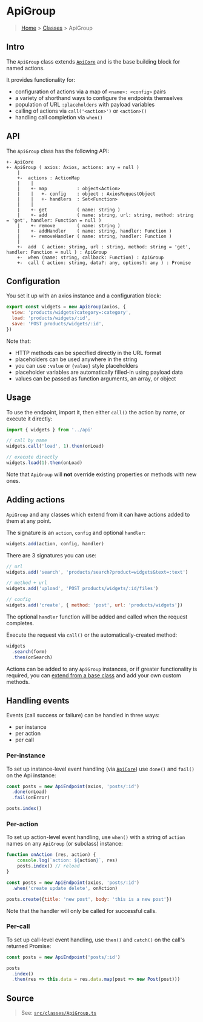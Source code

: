 # ApiGroup

> [Home](../README.md) &gt; [Classes](README.md) &gt; ApiGroup
 
## Intro

The `ApiGroup` class extends [`ApiCore`](ApiCore.md) and is the base building block for named actions.

It provides functionality for:

- configuration of actions via a map of `<name>: <config>` pairs
- a variety of shorthand ways to configure the endpoints themselves
- population of URL `:placeholders` with payload variables
- calling of actions via `call('<action>')` or `<action>()`
- handling call completion via `when()`

## API

The `ApiGroup` class has the following API:

```
+- ApiCore
+- ApiGroup ( axios: Axios, actions: any = null )
    |
    +-  actions : ActionMap
    |    |
    |    +- map           : object<Action>
    |    |   +- config    : object : AxiosRequestObject
    |    |   +- handlers  : Set<Function>
    |    |
    |    +- get           ( name: string )
    |    +- add           ( name: string, url: string, method: string = 'get', handler: Function = null )
    |    +- remove        ( name: string )
    |    +- addHandler    ( name: string, handler: Function )
    |    +- removeHandler ( name: string, handler: Function )
    |
    +-  add  ( action: string, url : string, method: string = 'get', handler: Function = null ) : ApiGroup
    +-  when (name: string, callback: Function) : ApiGroup
    +-  call ( action: string, data?: any, options?: any ) : Promise
```


## Configuration

You set it up with an axios instance and a configuration block:

```js
export const widgets = new ApiGroup(axios, {
  view: 'products/widgets?category=:category',
  load: 'products/widgets/:id',
  save: 'POST products/widgets/:id',
})
```

Note that:

- HTTP methods can be specified directly in the URL format
- placeholders can be used anywhere in the string
- you can use `:value` or `{value}` style placeholders
- placeholder variables are automatically filled-in using payload data
- values can be passed as function arguments, an array, or object


## Usage

To use the endpoint, import it, then either `call()` the action by name, or execute it directly:

```js
import { widgets } from '../api'

// call by name
widgets.call('load', 1).then(onLoad)

// execute directly
widgets.load(1).then(onLoad)
```

Note that `ApiGroup` will **not** override existing properties or methods with new ones.


## Adding actions

`ApiGroup` and any classes which extend from it can have actions added to them at any point.

The signature is an `action`, `config` and optional `handler`:

```js
widgets.add(action, config, handler)
```

There are 3 signatures you can use:

```js
// url
widgets.add('search', 'products/search?product=widgets&text=:text')

// method + url
widgets.add('upload', 'POST products/widgets/:id/files')

// config
widgets.add('create', { method: 'post', url: 'products/widgets'})
```

The optional `handler` function will be added and called when the request completes.

Execute the request via `call()` or the automatically-created method:

```js
widgets
  .search(form)
  .then(onSearch)
```


Actions can be added to any `ApiGroup` instances, or if greater functionality is required, you can [extend from a base class](../extension/classes.md) and add your own custom methods.


## Handling events

Events (call success or failure) can be handled in three ways:

- per instance
- per action
- per call

### Per-instance

To set up instance-level event handling (via [`ApiCore`](ApiCore.md#handling-events)) use `done()` and `fail()` on the Api instance:

```js
const posts = new ApiEndpoint(axios, 'posts/:id')
  .done(onLoad)
  .fail(onError)
```
```js
posts.index()
```

### Per-action

To set up action-level event handling, use `when()` with a string of `action` names on any `ApiGroup` (or subclass) instance:

```js
function onAction (res, action) {
    console.log(`action: ${action}`, res)
    posts.index() // reload
}

const posts = new ApiEndpoint(axios, 'posts/:id')
  .when('create update delete', onAction)
```

```js
posts.create({title: 'new post', body: 'this is a new post'})
```

Note that the handler will only be called for successful calls.

### Per-call

To set up call-level event handling, use `then()` and `catch()` on the call's returned Promise:

```js
const posts = new ApiEndpoint('posts/:id')
```
```js
posts
  .index()
  .then(res => this.data = res.data.map(post => new Post(post)))
```

## Source

> See: [`src/classes/ApiGroup.ts`](https://github.com/davestewart/axios-actions/blob/master/src/classes/ApiGroup.ts)

